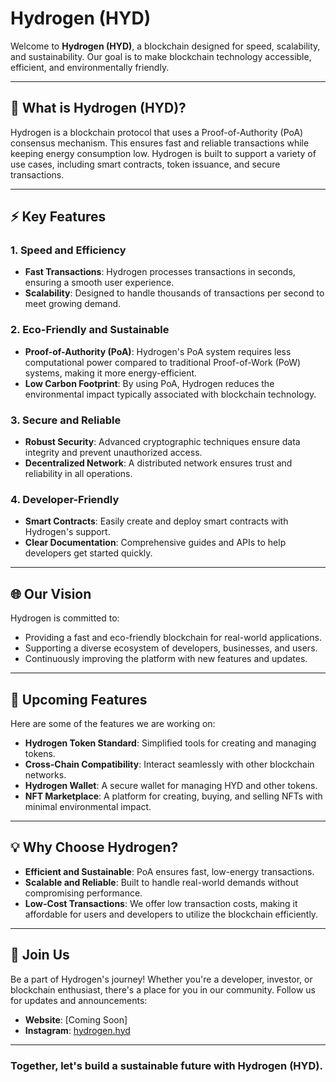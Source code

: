 # Hydrogen (HYD)

Welcome to **Hydrogen (HYD)**, a blockchain designed for speed, scalability, and sustainability. Our goal is to make blockchain technology accessible, efficient, and environmentally friendly.

---

## 🌟 What is Hydrogen (HYD)?
Hydrogen is a blockchain protocol that uses a Proof-of-Authority (PoA) consensus mechanism. This ensures fast and reliable transactions while keeping energy consumption low. Hydrogen is built to support a variety of use cases, including smart contracts, token issuance, and secure transactions.

---

## ⚡ Key Features

### 1. **Speed and Efficiency**
- **Fast Transactions**: Hydrogen processes transactions in seconds, ensuring a smooth user experience.
- **Scalability**: Designed to handle thousands of transactions per second to meet growing demand.

### 2. **Eco-Friendly and Sustainable**
- **Proof-of-Authority (PoA)**: Hydrogen's PoA system requires less computational power compared to traditional Proof-of-Work (PoW) systems, making it more energy-efficient.
- **Low Carbon Footprint**: By using PoA, Hydrogen reduces the environmental impact typically associated with blockchain technology.

### 3. **Secure and Reliable**
- **Robust Security**: Advanced cryptographic techniques ensure data integrity and prevent unauthorized access.
- **Decentralized Network**: A distributed network ensures trust and reliability in all operations.

### 4. **Developer-Friendly**
- **Smart Contracts**: Easily create and deploy smart contracts with Hydrogen's support.
- **Clear Documentation**: Comprehensive guides and APIs to help developers get started quickly.

---

## 🌐 Our Vision
Hydrogen is committed to:
- Providing a fast and eco-friendly blockchain for real-world applications.
- Supporting a diverse ecosystem of developers, businesses, and users.
- Continuously improving the platform with new features and updates.

---

## 🚀 Upcoming Features
Here are some of the features we are working on:

- **Hydrogen Token Standard**: Simplified tools for creating and managing tokens.
- **Cross-Chain Compatibility**: Interact seamlessly with other blockchain networks.
- **Hydrogen Wallet**: A secure wallet for managing HYD and other tokens.
- **NFT Marketplace**: A platform for creating, buying, and selling NFTs with minimal environmental impact.

---

## 💡 Why Choose Hydrogen?
- **Efficient and Sustainable**: PoA ensures fast, low-energy transactions.
- **Scalable and Reliable**: Built to handle real-world demands without compromising performance.
- **Low-Cost Transactions**: We offer low transaction costs, making it affordable for users and developers to utilize the blockchain efficiently.

---

## 🤝 Join Us
Be a part of Hydrogen's journey! Whether you're a developer, investor, or blockchain enthusiast, there's a place for you in our community. Follow us for updates and announcements:

- **Website**: [Coming Soon]
- **Instagram**: [hydrogen.hyd](https://www.instagram.com/hydrogen.hyd/)

---

### Together, let's build a sustainable future with **Hydrogen (HYD)**.
